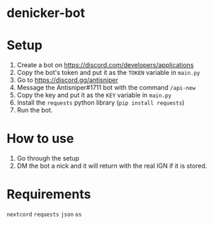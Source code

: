 # denicker-bot

# Setup

1. Create a bot on https://discord.com/developers/applications
2. Copy the bot's token and put it as the `TOKEN` variable in `main.py`
3. Go to https://discord.gg/antisniper
4. Message the Antisniper#1711 bot with the command `/api-new`
5. Copy the key and put it as the `KEY` variable in `main.py`
6. Install the `requests` python library (`pip install requests`)
7. Run the bot.

# How to use

1. Go through the setup
2. DM the bot a nick and it will return with the real IGN if it is stored.

# Requirements

`nextcord`
`requests`
`json`
`os`
